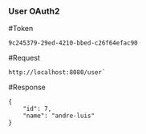 ### User OAuth2 

#Token 
````
9c245379-29ed-4210-bbed-c26f64efac90
````

#Request
````
http://localhost:8080/user`
````

#Response
````
{
    "id": 7,
    "name": "andre-luis"
}
````